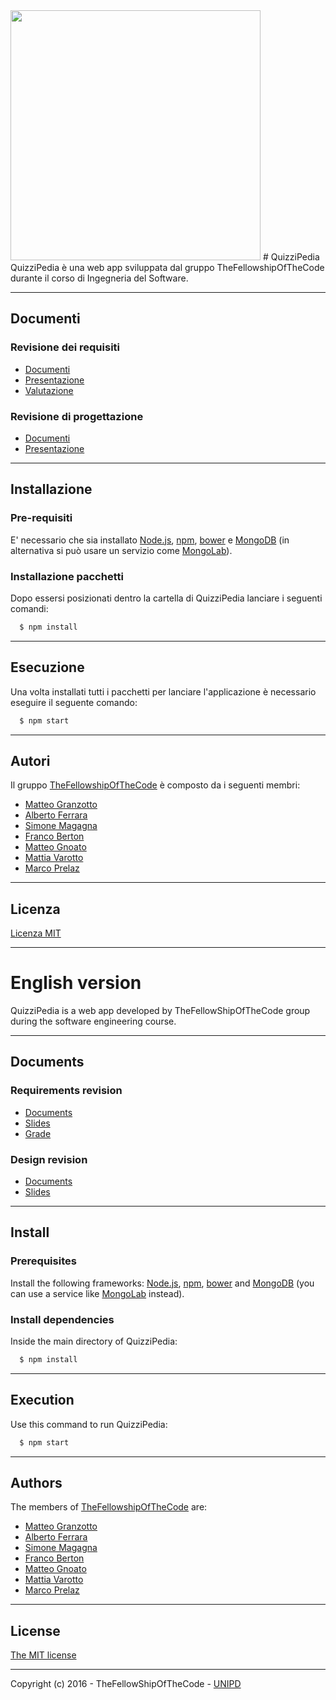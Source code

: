 <img src="http://thefellowshipofthecode.github.io/IMG/QP.jpg" data-canonical-src="http://thefellowshipofthecode.github.io/" height="400" />
# QuizziPedia
QuizziPedia è una web app sviluppata dal gruppo
TheFellowshipOfTheCode durante il corso di Ingegneria del Software.

- - -

## Documenti

### Revisione dei requisiti
  + [Documenti](https://goo.gl/cr0sWM)
  + [Presentazione](https://goo.gl/wgn8BP)
  + [Valutazione](http://www.math.unipd.it/~tullio/IS-1/2015/Progetto/RR/TheFellowshipOfTheCode.pdf)

### Revisione di progettazione
  + [Documenti](https://goo.gl/s2fpVe)
  + [Presentazione](https://goo.gl/he4oWb)


- - -
## Installazione

### Pre-requisiti

E' necessario che sia installato [Node.js](https://nodejs.org/en/), [npm](https://www.npmjs.com/), [bower](http://bower.io/) e [MongoDB](https://www.mongodb.org/) (in alternativa si può usare un servizio come [MongoLab](https://mlab.com)).

### Installazione pacchetti
Dopo essersi posizionati dentro la cartella di QuizziPedia lanciare i seguenti comandi:
```bash
  $ npm install
```

- - -

## Esecuzione
Una volta installati tutti i pacchetti per lanciare l'applicazione è necessario eseguire il seguente comando:
```bash
  $ npm start
```

- - -

## Autori
Il gruppo [TheFellowshipOfTheCode](http://thefellowshipofthecode.github.io/) è composto da i seguenti membri:
* [Matteo Granzotto](http://www.matteogranzotto.com/)
* [Alberto Ferrara]()
* [Simone Magagna]()
* [Franco Berton]()
* [Matteo Gnoato]()
* [Mattia Varotto]()
* [Marco Prelaz]()

- - -

## Licenza

[Licenza MIT](https://github.com/TheFellowshipOfTheCode/QuizziPedia/blob/master/license)

- - -


# English version
QuizziPedia is a web app developed by TheFellowShipOfTheCode
group during the software engineering course.
- - -
## Documents

### Requirements revision
  * [Documents](https://goo.gl/cr0sWM)
  * [Slides](https://goo.gl/wgn8BP)
  * [Grade](http://www.math.unipd.it/~tullio/IS-1/2015/Progetto/RR/TheFellowshipOfTheCode.pdf)

### Design revision
  + [Documents](https://goo.gl/s2fpVe)
  + [Slides](https://goo.gl/he4oWb)

- - -

## Install

### Prerequisites

Install the following frameworks: [Node.js](https://nodejs.org/en/), [npm](https://www.npmjs.com/), [bower](http://bower.io/) and [MongoDB](https://www.mongodb.org/) (you can use a service like [MongoLab](https://mlab.com) instead).

### Install dependencies
Inside the main directory of QuizziPedia:
```bash
  $ npm install
```
- - -
## Execution
Use this command to run QuizziPedia:
```bash
  $ npm start
```

- - -

## Authors
The members of [TheFellowshipOfTheCode](http://thefellowshipofthecode.github.io/) are:
* [Matteo Granzotto](http://www.matteogranzotto.com/)
* [Alberto Ferrara]()
* [Simone Magagna]()
* [Franco Berton]()
* [Matteo Gnoato]()
* [Mattia Varotto]()
* [Marco Prelaz]()

- - -

## License

[The MIT license](https://github.com/TheFellowshipOfTheCode/QuizziPedia/blob/master/license)
- - -
Copyright (c) 2016 - TheFellowShipOfTheCode - [UNIPD](http://informatica.math.unipd.it/)
